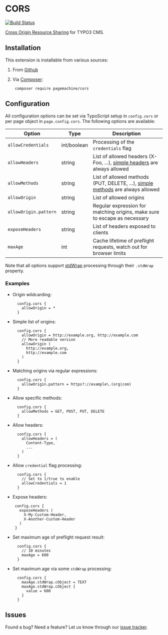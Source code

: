 # CORS

[![Build Status](https://travis-ci.org/pagemachine/cors.svg)](https://travis-ci.org/pagemachine/cors)

[Cross Origin Resource Sharing](https://developer.mozilla.org/en-US/docs/Web/HTTP/Access_control_CORS) for TYPO3 CMS.

## Installation

This extension is installable from various sources:

1. From [Github](https://github.com/pagemachine/cors/releases)
2. Via [Composer](https://github.com/pagemachine/cors/issues):
        
        composer require pagemachine/cors

## Configuration

All configuration options can be set via TypoScript setup in `config.cors` or per page object in `page.config.cors`. The following options are available:

| Option | Type | Description |
| --- | --- | --- |
| `allowCredentials` | int/boolean | Processing of the `credentials` flag |
| `allowHeaders` | string |  List of allowed headers (X-Foo, ...), [simple headers](http://www.w3.org/TR/2014/REC-cors-20140116/#simple-header) are always allowed |
| `allowMethods` | string |  List of allowed methods (PUT, DELETE, ...), [simple methods](http://www.w3.org/TR/2014/REC-cors-20140116/#simple-method) are always allowed |
| `allowOrigin` | string |  List of allowed origins |
| `allowOrigin.pattern` | string |  Regular expression for matching origins, make sure to escape as necessary |
| `exposeHeaders` | string |  List of headers exposed to clients |
| `maxAge` | int |  Cache lifetime of preflight requests, watch out for browser limits |

Note that all options support [stdWrap](http://docs.typo3.org/typo3cms/TyposcriptReference/Functions/Stdwrap/Index.html) processing through their `.stdWrap` property.

### Examples

* Origin wildcarding:

        config.cors {
          allowOrigin = *
        }

* Simple list of origins:

        config.cors {
          allowOrigin = http://example.org, http://example.com
          // More readable version
          allowOrigin (
            http://example.org,
            http://example.com
          )
        }

* Matching origins via regular expressions:

        config.cors {
          allowOrigin.pattern = https?://example\.(org|com)
        }

* Allow specific methods:

        config.cors {
          allowMethods = GET, POST, PUT, DELETE
        }

* Allow headers:

        config.cors {
          allowHeaders = (
            Content-Type,
            ...
          )
        }

* Allow `credential` flag processing:

        config.cors {
          // Set to 1/true to enable
          allowCredentials = 1
        }

*  Expose headers:

        config.cors {
          exposeHeaders (
            X-My-Custom-Header,
            X-Another-Custom-Header
          )
        }

* Set maximum age of preflight request result:

        config.cors {
          // 10 minutes
          maxAge = 600
        }

* Set maximum age via some `stdWrap` processing:

        config.cors {
          maxAge.stdWrap.cObject = TEXT
          maxAge.stdWrap.cObject {
            value = 600
          }
        }

## Issues

Found a bug? Need a feature? Let us know through our [issue tracker](https://github.com/pagemachine/cors/issues).
